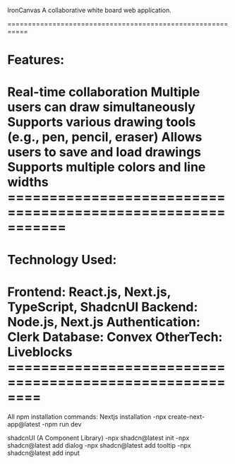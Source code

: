IronCanvas
A collaborative white board web application.

===========================================================

Features:
===========================================================

Real-time collaboration
Multiple users can draw simultaneously
Supports various drawing tools (e.g., pen, pencil, eraser)
Allows users to save and load drawings
Supports multiple colors and line widths ===========================================================
===========================================================

Technology Used:
===========================================================

Frontend: React.js, Next.js, TypeScript, ShadcnUI
Backend: Node.js, Next.js
Authentication: Clerk
Database: Convex
OtherTech: Liveblocks ========================================================
========================================================

All npm installation commands:
Nextjs installation
-npx create-next-app@latest -npm run dev

shadcnUI (A Component Library)
-npx shadcn@latest init
-npx shadcn@latest add dialog
-npx shadcn@latest add tooltip
-npx shadcn@latest add input